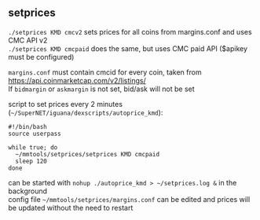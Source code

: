 ## setprices

`./setprices KMD cmcv2` sets prices for all coins from margins.conf and uses CMC API v2  
`./setprices KMD cmcpaid` does the same, but uses CMC paid API ($apikey must be configured)  

`margins.conf` must contain cmcid for every coin, taken from https://api.coinmarketcap.com/v2/listings/  
If `bidmargin` or `askmargin` is not set, bid/ask will not be set  

script to set prices every 2 minutes (`~/SuperNET/iguana/dexscripts/autoprice_kmd`):
```
#!/bin/bash
source userpass

while true; do
  ~/mmtools/setprices/setprices KMD cmcpaid
  sleep 120
done
```
can be started with `nohup ./autoprice_kmd > ~/setprices.log &` in the background  
config file `~/mmtools/setprices/margins.conf` can be edited and prices will be updated without the need to restart
